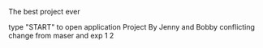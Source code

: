The best project ever

type "START" to open application
Project By Jenny and Bobby
conflicting change from maser and exp
1
2
